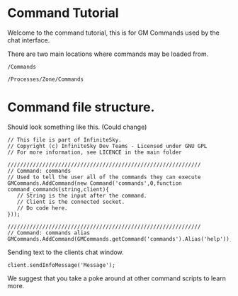 # Command Tutorial

Welcome to the command tutorial, this is for GM Commands used by the chat interface.

There are two main locations where commands may be loaded from.

```/Commands```

```/Processes/Zone/Commands```

# Command file structure.

Should look something like this. (Could change)

```
// This file is part of InfiniteSky.
// Copyright (c) InfiniteSky Dev Teams - Licensed under GNU GPL
// For more information, see LICENCE in the main folder

/////////////////////////////////////////////////////////////
// Command: commands
// Used to tell the user all of the commands they can execute
GMCommands.AddCommand(new Command('commands',0,function command_commands(string,client){
   // String is the input after the command.
   // Client is the connected socket.
   // Do code here.
}));

/////////////////////////////////////////////////////////////
// Command: commands alias
GMCommands.AddCommand(GMCommands.getCommand('commands').Alias('help'));
```


Sending text to the clients chat window.

```
client.sendInfoMessage('Message');
```

We suggest that you take a poke around at other command scripts to learn more.